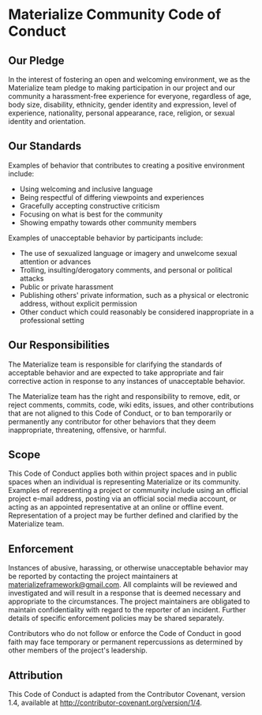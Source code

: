# Materialize Community Code of Conduct

## Our Pledge

In the interest of fostering an open and welcoming environment, we as the Materialize team pledge to making participation in our project and our community a harassment-free experience for everyone, regardless of age, body size, disability, ethnicity, gender identity and expression, level of experience, nationality, personal appearance, race, religion, or sexual identity and orientation.

## Our Standards

Examples of behavior that contributes to creating a positive environment include:

- Using welcoming and inclusive language
- Being respectful of differing viewpoints and experiences
- Gracefully accepting constructive criticism
- Focusing on what is best for the community
- Showing empathy towards other community members

Examples of unacceptable behavior by participants include:

- The use of sexualized language or imagery and unwelcome sexual attention or advances
- Trolling, insulting/derogatory comments, and personal or political attacks
- Public or private harassment
- Publishing others' private information, such as a physical or electronic address, without explicit permission
- Other conduct which could reasonably be considered inappropriate in a professional setting

## Our Responsibilities

The Materialize team is responsible for clarifying the standards of acceptable behavior and are expected to take appropriate and fair corrective action in response to any instances of unacceptable behavior.

The Materialize team has the right and responsibility to remove, edit, or reject comments, commits, code, wiki edits, issues, and other contributions that are not aligned to this Code of Conduct, or to ban temporarily or permanently any contributor for other behaviors that they deem inappropriate, threatening, offensive, or harmful.

## Scope

This Code of Conduct applies both within project spaces and in public spaces when an individual is representing Materialize or its community. Examples of representing a project or community include using an official project e-mail address, posting via an official social media account, or acting as an appointed representative at an online or offline event. Representation of a project may be further defined and clarified by the Materialize team.

## Enforcement

Instances of abusive, harassing, or otherwise unacceptable behavior may be reported by contacting the project maintainers at materializeframework@gmail.com. All complaints will be reviewed and investigated and will result in a response that is deemed necessary and appropriate to the circumstances. The project maintainers are obligated to maintain confidentiality with regard to the reporter of an incident. Further details of specific enforcement policies may be shared separately.

Contributors who do not follow or enforce the Code of Conduct in good faith may face temporary or permanent repercussions as determined by other members of the project's leadership.

## Attribution

This Code of Conduct is adapted from the Contributor Covenant, version 1.4, available at <http://contributor-covenant.org/version/1/4>.
